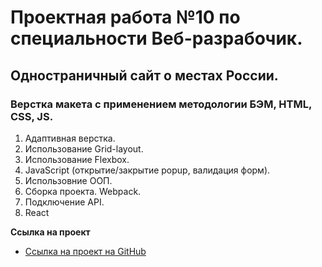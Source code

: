 # Проектная работа №10 по специальности Веб-разрабочик.

## Одностраничный сайт о местах России.

### Верстка макета с применением методологии БЭМ, HTML, CSS, JS.

1. Адаптивная верстка.
2. Использование Grid-layout.
3. Использование Flexbox.
4. JavaScript (открытие/закрытие popup, валидация форм).
5. Использовние ООП.
6. Сборка проекта. Webpack.
7. Подключение API.
8. React

**Ссылка на проект**

* [Ссылка на проект на GitHub](https://mityaii1.github.io/mesto-react/)

